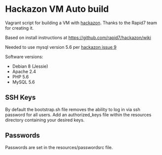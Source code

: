 # Hackazon VM Auto build
Vagrant script for building a VM with [hackazon](https://github.com/rapid7/). Thanks to the Rapid7 team for creating it.

Based on install instructions at https://github.com/rapid7/hackazon/wiki

Needed to use mysql version 5.6 per [hackazon issue 9](https://github.com/rapid7/hackazon/issues/9)

Software versions:
* Debian 8 (Jessie)
* Apache 2.4
* PHP 5.6
* MySQL 5.6

## SSH Keys
By default the bootstrap.sh file removes the ability to log in via ssh password for all users. Add an authorized_keys file within the resources directory containing your desired keys.

## Passwords
Passwords are set in the resources/passwordsrc file.
